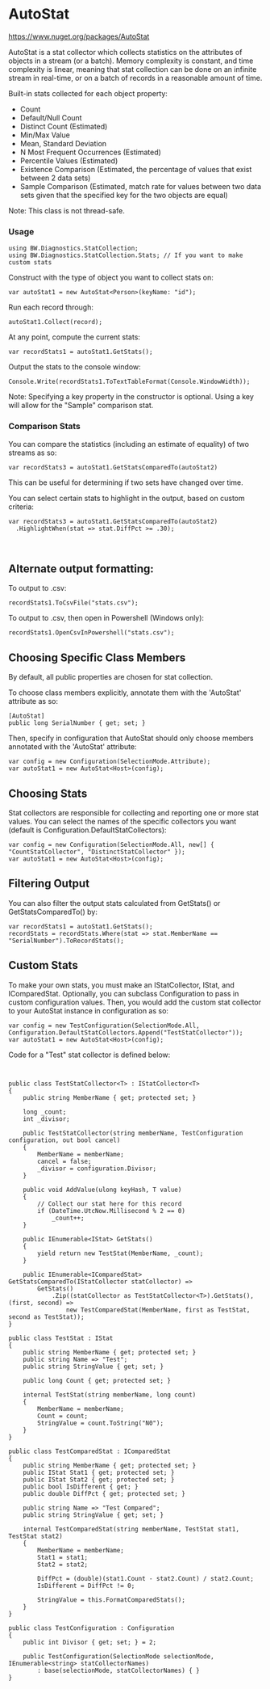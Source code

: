 # AutoStat
https://www.nuget.org/packages/AutoStat

AutoStat is a stat collector which collects statistics on the attributes of objects in a stream (or a batch).  Memory complexity is constant, and time complexity is linear, meaning that stat collection can be done on an infinite stream in real-time, or on a batch of records in a reasonable amount of time.

Built-in stats collected for each object property:<br/>
- Count <br/>
- Default/Null Count<br/>
- Distinct Count (Estimated)<br/>
- Min/Max Value<br/>
- Mean, Standard Deviation<br/>
- N Most Frequent Occurrences (Estimated)<br/>
- Percentile Values (Estimated)<br/>
- Existence Comparison (Estimated, the percentage of values that exist between 2 data sets)<br/>
- Sample Comparison (Estimated, match rate for values between two data sets given that the specified key for the two objects are equal)<br/>

Note: This class is not thread-safe.

### Usage

```CSharp
using BW.Diagnostics.StatCollection;
using BW.Diagnostics.StatCollection.Stats; // If you want to make custom stats
``` 
Construct with the type of object you want to collect stats on:
```CSharp
var autoStat1 = new AutoStat<Person>(keyName: "id");
``` 
Run each record through:
```CSharp
autoStat1.Collect(record);
```
At any point, compute the current stats:
```CSharp
var recordStats1 = autoStat1.GetStats();
``` 
Output the stats to the console window:
```CSharp
Console.Write(recordStats1.ToTextTableFormat(Console.WindowWidth));
``` 
Note: Specifying a key property in the constructor is optional. Using a key will allow for the "Sample" comparison stat.

### Comparison Stats

You can compare the statistics (including an estimate of equality) of two streams as so:
```CSharp
var recordStats3 = autoStat1.GetStatsComparedTo(autoStat2)
```
This can be useful for determining if two sets have changed over time.
<br/>

You can select certain stats to highlight in the output, based on custom criteria:
```CSharp
var recordStats3 = autoStat1.GetStatsComparedTo(autoStat2)
  .HighlightWhen(stat => stat.DiffPct >= .30);
``` 
<br/>

## Alternate output formatting:

To output to .csv:
```CSharp
recordStats1.ToCsvFile("stats.csv");
```

To output to .csv, then open in Powershell (Windows only):
```CSharp
recordStats1.OpenCsvInPowershell("stats.csv");
```

## Choosing Specific Class Members

By default, all public properties are chosen for stat collection.

To choose class members explicitly, annotate them with the 'AutoStat' attribute as so:
```CSharp
[AutoStat]
public long SerialNumber { get; set; }
```
Then, specify in configuration that AutoStat should only choose members annotated with the 'AutoStat' attribute:
```CSharp
var config = new Configuration(SelectionMode.Attribute);
var autoStat1 = new AutoStat<Host>(config);
```

## Choosing Stats
Stat collectors are responsible for collecting and reporting one or more stat values.  You can select the names of the 
specific collectors you want (default is Configuration.DefaultStatCollectors):
```CSharp
var config = new Configuration(SelectionMode.All, new[] { "CountStatCollector", "DistinctStatCollector" });
var autoStat1 = new AutoStat<Host>(config);
```

## Filtering Output
You can also filter the output stats calculated from GetStats() or GetStatsComparedTo() by:
```CSharp
var recordStats1 = autoStat1.GetStats();
recordStats = recordStats.Where(stat => stat.MemberName == "SerialNumber").ToRecordStats();
```

## Custom Stats
To make your own stats, you must make an IStatCollector, IStat, and IComparedStat.
Optionally, you can subclass Configuration to pass in custom configuration values.
Then, you would add the custom stat collector to your AutoStat instance in configuration as so:
```CSharp
var config = new TestConfiguration(SelectionMode.All, Configuration.DefaultStatCollectors.Append("TestStatCollector"));
var autoStat1 = new AutoStat<Host>(config);
```
Code for a "Test" stat collector is defined below:
```CSharp


public class TestStatCollector<T> : IStatCollector<T>
{
    public string MemberName { get; protected set; }

    long _count;
    int _divisor;

    public TestStatCollector(string memberName, TestConfiguration configuration, out bool cancel)
    {
        MemberName = memberName;
        cancel = false;
        _divisor = configuration.Divisor;
    }

    public void AddValue(ulong keyHash, T value)
    {
        // Collect our stat here for this record
        if (DateTime.UtcNow.Millisecond % 2 == 0)
            _count++;
    }

    public IEnumerable<IStat> GetStats()
    {
        yield return new TestStat(MemberName, _count);
    }

    public IEnumerable<IComparedStat> GetStatsComparedTo(IStatCollector statCollector) =>
        GetStats()
            .Zip((statCollector as TestStatCollector<T>).GetStats(), (first, second) =>
                new TestComparedStat(MemberName, first as TestStat, second as TestStat));
}

public class TestStat : IStat
{
    public string MemberName { get; protected set; }
    public string Name => "Test";
    public string StringValue { get; set; }

    public long Count { get; protected set; }

	internal TestStat(string memberName, long count)
    {
        MemberName = memberName;
        Count = count;
        StringValue = count.ToString("N0");
    }
}

public class TestComparedStat : IComparedStat
{
    public string MemberName { get; protected set; }
    public IStat Stat1 { get; protected set; }
    public IStat Stat2 { get; protected set; }
    public bool IsDifferent { get; }
    public double DiffPct { get; protected set; }

    public string Name => "Test Compared";
    public string StringValue { get; set; }

    internal TestComparedStat(string memberName, TestStat stat1, TestStat stat2)
    {
        MemberName = memberName;
        Stat1 = stat1;
        Stat2 = stat2;

        DiffPct = (double)(stat1.Count - stat2.Count) / stat2.Count;
        IsDifferent = DiffPct != 0;

        StringValue = this.FormatComparedStats();
    }
}

public class TestConfiguration : Configuration
{
    public int Divisor { get; set; } = 2;

    public TestConfiguration(SelectionMode selectionMode, IEnumerable<string> statCollectorNames)
        : base(selectionMode, statCollectorNames) { }
}
```


            







